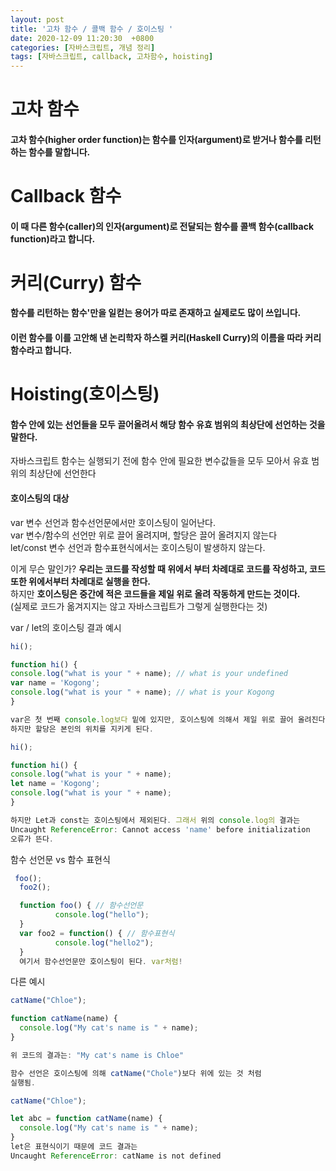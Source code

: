 ```yaml
---
layout: post
title: '고차 함수 / 콜백 함수 / 호이스팅 '
date: 2020-12-09 11:20:30  +0800
categories: [자바스크립트, 개념 정리]
tags: [자바스크립트, callback, 고차함수, hoisting]
---
```


# **고차 함수**

#### **고차 함수(higher order function)는 함수를 인자(argument)로 받거나 함수를 리턴하는 함수를 말합니다.**

# **Callback 함수**

#### **이 때 다른 함수(caller)의 인자(argument)로 전달되는 함수를 콜백 함수(callback function)라고 합니다.**

# **커리(Curry) 함수**

#### **함수를 리턴하는 함수'만을 일컫는 용어가 따로 존재하고 실제로도 많이 쓰입니다.**

#### **이런 함수를 이를 고안해 낸 논리학자 하스켈 커리(Haskell Curry)의 이름을 따라 커리 함수라고 합니다.**

# **Hoisting(호이스팅)**

#### **함수 안에 있는 선언들을 모두 끌어올려서 해당 함수 유효 범위의 최상단에 선언하는 것을 말한다.**

자바스크립트 함수는 실행되기 전에 함수 안에 필요한 변수값들을 모두 모아서 유효 범위의 최상단에 선언한다

#### **호이스팅의 대상**

var 변수 선언과 함수선언문에서만 호이스팅이 일어난다.  
var 변수/함수의 선언만 위로 끌어 올려지며, 할당은 끌어 올려지지 않는다  
let/const 변수 선언과 함수표현식에서는 호이스팅이 발생하지 않는다.

이게 무슨 말인가? **우리는 코드를 작성할 때 위에서 부터 차례대로 코드를 작성하고, 코드 또한 위에서부터 차례대로 실행을 한다.**  
하지만 **호이스팅은 중간에 적은 코드들을 제일 위로 올려 작동하게 만드는 것이다.**  
(실제로 코드가 옮겨지지는 않고 자바스크립트가 그렇게 실행한다는 것)

var / let의 호이스팅 결과 예시

```js
hi();

function hi() {
console.log("what is your " + name); // what is your undefined
var name = 'Kogong';
console.log("what is your " + name); // what is your Kogong
}

var은 첫 번째 console.log보다 밑에 있지만, 호이스팅에 의해서 제일 위로 끌어 올려진다.
하지만 할당은 본인의 위치를 지키게 된다.

hi();

function hi() {
console.log("what is your " + name);
let name = 'Kogong';
console.log("what is your " + name);
}

하지만 Let과 const는 호이스팅에서 제외된다. 그래서 위의 console.log의 결과는
Uncaught ReferenceError: Cannot access 'name' before initialization
오류가 뜬다.
```

함수 선언문 vs 함수 표현식

```js
 foo();
  foo2();

  function foo() { // 함수선언문
          console.log("hello");
  }
  var foo2 = function() { // 함수표현식
          console.log("hello2");
  }
  여기서 함수선언문만 호이스팅이 된다. var처럼!
```

다른 예시

```js
catName("Chloe");

function catName(name) {
  console.log("My cat's name is " + name);
}

위 코드의 결과는: "My cat's name is Chloe"

함수 선언은 호이스팅에 의해 catName("Chole")보다 위에 있는 것 처럼
실행됨.


```

```js
catName("Chloe");

let abc = function catName(name) {
  console.log("My cat's name is " + name);
}
let은 표현식이기 때문에 코드 결과는
Uncaught ReferenceError: catName is not defined
```
